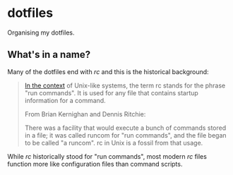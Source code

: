 # dotfiles

Organising my dotfiles.

## What's in a name?

Many of the dotfiles end with _rc_ and this is the historical background:

> [In the context](https://en.wikipedia.org/wiki/RUNCOM) of Unix-like systems, the term rc stands for the phrase "run commands". It is used for any file that contains startup information for a command.
>
> From Brian Kernighan and Dennis Ritchie:
>
> There was a facility that would execute a bunch of commands stored in a file; it was called runcom for "run commands", and the file began to be called "a runcom". rc in Unix is a fossil from that usage.

While _rc_ historically stood for "run commands", most modern _rc_ files function more like configuration files than command scripts.
